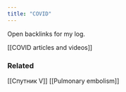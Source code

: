 ```yaml
---
title: "COVID"
---
```


Open backlinks for my log.

[[COVID articles and videos]]

### Related
[[Спутник V]]
[[Pulmonary embolism]]
